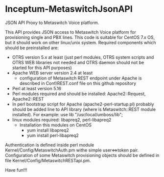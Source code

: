 # Inceptum-MetaswitchJsonAPI
JSON API Proxy to Metaswitch Voice platform.

This API provides JSON access to Metaswitch Voice platform for provisioning single and PBX lines.
This code is suitable for CentOS 7.x OS, but it should work on other linux/unix system.
Required components which should be preinstalled are:
  - OTRS version 5.x at least (just perl modules, OTRS system scripts and OTRS WEB libraries not needed and OTRS daemon should not be started for this API purposes)
  - Apache WEB server version 2.4 at least
     - configuration of Metaswitch REST endpoint under Apache is described in Conf/REST.conf file on this github repository
  - Perl at least version 5.16
  - Perl modules required and should be installed: Apache2::Request, Apache2::REST
  - In perl bootstrap script for Apache (apache2-perl-startup.pl) probably should be added line to API library (where is Metaswitch::REST module installed). 
    For example:
    use lib "/usr/local/umboss/lib";
  - linux modules required: libapreq2, perl-libapreq2
    - Installation this modules on CentOS
      - yum install libapreq2
      - yum install perl-libapreq2
    
Authentication is defined inside perl module Kernel/Config/MetaswitchAuth.pm withe simple user<=>token pair.
Configuration of some Metaswitch provisioning objects should be defined in file Kernel/Config/MetaswitchRESTapi.pm.

Have fun!!!
